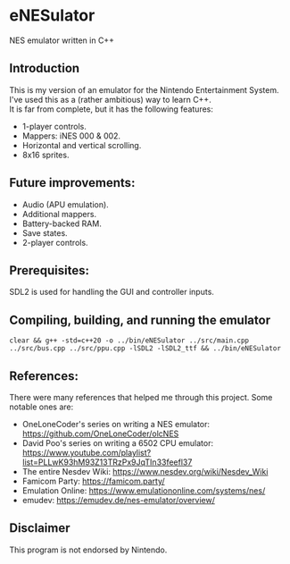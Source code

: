 # eNESulator
NES emulator written in C++

## Introduction
This is my version of an emulator for the Nintendo Entertainment System. I've used this as a (rather ambitious) way to learn C++.\
It is far from complete, but it has the following features:
- 1-player controls.
- Mappers: iNES 000 & 002.
- Horizontal and vertical scrolling.
- 8x16 sprites.

## Future improvements:
- Audio (APU emulation).
- Additional mappers.
- Battery-backed RAM.
- Save states.
- 2-player controls.

## Prerequisites:
SDL2 is used for handling the GUI and controller inputs.

## Compiling, building, and running the emulator
`clear && g++ -std=c++20 -o ../bin/eNESulator ../src/main.cpp ../src/bus.cpp ../src/ppu.cpp -lSDL2 -lSDL2_ttf && ../bin/eNESulator`

## References:
There were many references that helped me through this project. Some notable ones are:
- OneLoneCoder's series on writing a NES emulator: https://github.com/OneLoneCoder/olcNES
- David Poo's series on writing a 6502 CPU emulator: https://www.youtube.com/playlist?list=PLLwK93hM93Z13TRzPx9JqTIn33feefl37
- The entire Nesdev Wiki: https://www.nesdev.org/wiki/Nesdev_Wiki
- Famicom Party: https://famicom.party/
- Emulation Online: https://www.emulationonline.com/systems/nes/
- emudev: https://emudev.de/nes-emulator/overview/

## Disclaimer
This program is not endorsed by Nintendo.
